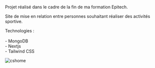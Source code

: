 Projet réalisé dans le cadre de la fin de ma formation Epitech.</br>

Site de mise en relation entre personnes souhaitant réaliser des activités sportive.</br>

<div style=font-weight: bold>Technologies :</div></br>
    - MongoDB</br>
    - Nextjs</br>
    - Tailwind CSS</br>
   
![cshome](https://user-images.githubusercontent.com/106961024/205076568-3f9a6a27-cedb-47a5-8442-9e4a3999e94c.png)
